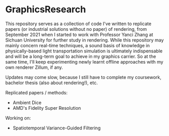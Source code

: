 # GraphicsResearch

This repository serves as a collection of code I've written to replicate papers (or industrial solutions without no paper) of rendering, from September 2021 when I started to work with Professor Yanci Zhang at Sichuan University for further study in rendering. While this repository may mainly concern real-time techniques, a sound basis of knowledge in physically-based light transportation simulation is ultimately indispensable and will be a long-term goal to achieve in my graphics carrier. So at the same time, I'll keep experimenting newly learnt offline approaches with my own renderer Zillum, if any.

Updates may come slow, because I still have to complete my coursework, bachelor thesis (also about rendering!), etc.

Replicated papers / methods:

- Ambient Dice
- AMD's Fidelity Super Resolution

Working on:

- Spatiotemporal Variance-Guided Filtering
